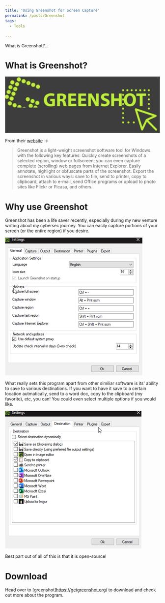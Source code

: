 ```yaml
---
title: 'Using Greenshot for Screen Capture'
permalink: /posts/Greenshot
tags:
  - Tools
  
---
```


What is Greenshot?...

# What is Greenshot? 

![Greenshot](/images/Greenshot/icon.png)

From their [website](https://getgreenshot.org/) ->
>Greenshot is a light-weight screenshot software tool for Windows with the following key features:
Quickly create screenshots of a selected region, window or fullscreen; you can even capture complete (scrolling) web pages from Internet Explorer.
Easily annotate, highlight or obfuscate parts of the screenshot.
Export the screenshot in various ways: save to file, send to printer, copy to clipboard, attach to e-mail, send Office programs or upload to photo sites like Flickr or Picasa, and others.
>


# Why use Greenshot

Greenshot has been a life saver recently, especially during my new venture writing about my cybersec journey. You can easily capture portions of your screen (or the entire region) if you desire. 

![Greenshot2](/images/Greenshot/preferences.png)

What really sets this program apart from other similiar software is its' ability to save to various destinations. If you want to have it save to a certain location autmatically, send to a word doc, copy to the clipboard (my favorite), etc, you can! You could even select multiple options if you would like.

![Greenshot3](/images/Greenshot/destination.png)

Best part out of all of this is that it is open-source! 

# Download

Head over to [greenshot]https://getgreenshot.org/ to download and check out more about the program. 





